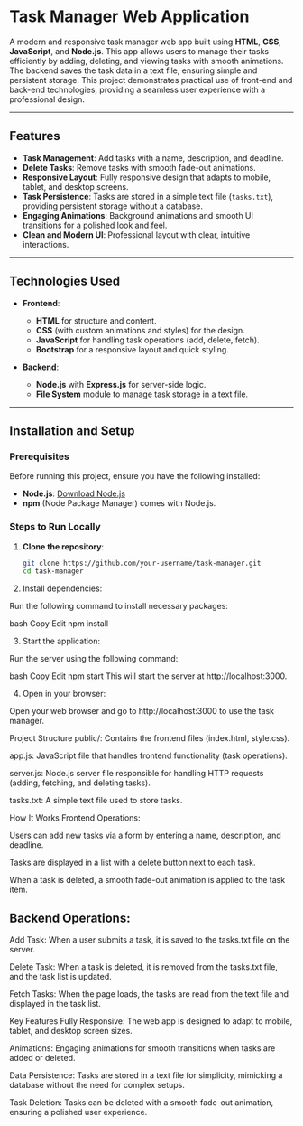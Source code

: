 # Task Manager Web Application

A modern and responsive task manager web app built using **HTML**, **CSS**, **JavaScript**, and **Node.js**. This app allows users to manage their tasks efficiently by adding, deleting, and viewing tasks with smooth animations. The backend saves the task data in a text file, ensuring simple and persistent storage. This project demonstrates practical use of front-end and back-end technologies, providing a seamless user experience with a professional design.

---

## Features

- **Task Management**: Add tasks with a name, description, and deadline.
- **Delete Tasks**: Remove tasks with smooth fade-out animations.
- **Responsive Layout**: Fully responsive design that adapts to mobile, tablet, and desktop screens.
- **Task Persistence**: Tasks are stored in a simple text file (`tasks.txt`), providing persistent storage without a database.
- **Engaging Animations**: Background animations and smooth UI transitions for a polished look and feel.
- **Clean and Modern UI**: Professional layout with clear, intuitive interactions.

---

## Technologies Used

- **Frontend**:
  - **HTML** for structure and content.
  - **CSS** (with custom animations and styles) for the design.
  - **JavaScript** for handling task operations (add, delete, fetch).
  - **Bootstrap** for a responsive layout and quick styling.

- **Backend**:
  - **Node.js** with **Express.js** for server-side logic.
  - **File System** module to manage task storage in a text file.

---

## Installation and Setup

### Prerequisites

Before running this project, ensure you have the following installed:

- **Node.js**: [Download Node.js](https://nodejs.org/)
- **npm** (Node Package Manager) comes with Node.js.

### Steps to Run Locally

1. **Clone the repository**:

   ```bash
   git clone https://github.com/your-username/task-manager.git
   cd task-manager

2. Install dependencies:

Run the following command to install necessary packages:

bash
Copy
Edit
npm install


3. Start the application:

Run the server using the following command:

bash
Copy
Edit
npm start
This will start the server at http://localhost:3000.

4. Open in your browser:

Open your web browser and go to http://localhost:3000 to use the task manager.

Project Structure
public/: Contains the frontend files (index.html, style.css).

app.js: JavaScript file that handles frontend functionality (task operations).

server.js: Node.js server file responsible for handling HTTP requests (adding, fetching, and deleting tasks).

tasks.txt: A simple text file used to store tasks.

How It Works
Frontend Operations:

Users can add new tasks via a form by entering a name, description, and deadline.

Tasks are displayed in a list with a delete button next to each task.

When a task is deleted, a smooth fade-out animation is applied to the task item.

## Backend Operations:

Add Task: When a user submits a task, it is saved to the tasks.txt file on the server.

Delete Task: When a task is deleted, it is removed from the tasks.txt file, and the task list is updated.

Fetch Tasks: When the page loads, the tasks are read from the text file and displayed in the task list.

Key Features
Fully Responsive: The web app is designed to adapt to mobile, tablet, and desktop screen sizes.

Animations: Engaging animations for smooth transitions when tasks are added or deleted.

Data Persistence: Tasks are stored in a text file for simplicity, mimicking a database without the need for complex setups.

Task Deletion: Tasks can be deleted with a smooth fade-out animation, ensuring a polished user experience.